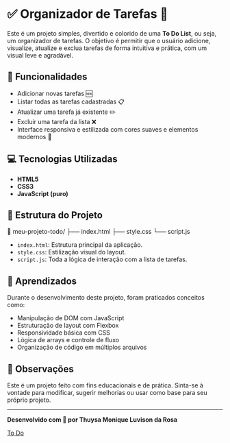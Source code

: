 # ✅ Organizador de Tarefas 📝

Este é um projeto simples, divertido e colorido de uma **To Do List**, ou seja, um organizador de tarefas. O objetivo é permitir que o usuário adicione, visualize, atualize e exclua tarefas de forma intuitiva e prática, com um visual leve e agradável.

## 🔧 Funcionalidades

- Adicionar novas tarefas 🆕  
- Listar todas as tarefas cadastradas 📋  
- Atualizar uma tarefa já existente ✏️  
- Excluir uma tarefa da lista ❌  
- Interface responsiva e estilizada com cores suaves e elementos modernos 🎨

## 💻 Tecnologias Utilizadas

- **HTML5**  
- **CSS3**  
- **JavaScript (puro)**  

## 📂 Estrutura do Projeto

📁 meu-projeto-todo/
├── index.html
├── style.css
└── script.js

- `index.html`: Estrutura principal da aplicação.
- `style.css`: Estilização visual do layout.
- `script.js`: Toda a lógica de interação com a lista de tarefas.

## 🧠 Aprendizados

Durante o desenvolvimento deste projeto, foram praticados conceitos como:

- Manipulação de DOM com JavaScript
- Estruturação de layout com Flexbox
- Responsividade básica com CSS
- Lógica de arrays e controle de fluxo
- Organização de código em múltiplos arquivos

## 📌 Observações

Este é um projeto feito com fins educacionais e de prática. Sinta-se à vontade para modificar, sugerir melhorias ou usar como base para seu próprio projeto.

---

**Desenvolvido com 💖 por Thuysa Monique Luvison da Rosa**

[To Do](to-do-orpin-eight.vercel.app)
